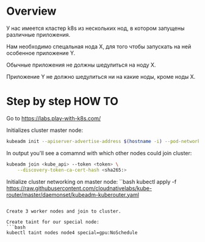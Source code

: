 # Overview

У нас имеется кластер k8s из нескольких нод, в котором запущены различные приложения.

Нам необходимо спецальная нода X, для того чтобы запускать на ней особенное приложение Y.

Обычные приложения не должны шедулиться на ноду X.

Приложение Y не должно шедулиться ни на какие ноды, кроме ноды X.

# Step by step HOW TO
Go to https://labs.play-with-k8s.com/

Initializes cluster master node:
```bash
kubeadm init --apiserver-advertise-address $(hostname -i) --pod-network-cidr 10.5.0.0/16
```

In output you'll see a comamnd with which other nodes could join cluster:
```bash
kubeadm join <kube_api> --token <token> \
    --discovery-token-ca-cert-hash <sha265:>
```

Initialize cluster networking on master node:
``bash
kubectl apply -f https://raw.githubusercontent.com/cloudnativelabs/kube-router/master/daemonset/kubeadm-kuberouter.yaml
```

Create 3 worker nodes and join to cluster.

Create taint for our special node:
```bash
kubectl taint nodes node4 special=gpu:NoSchedule
```
